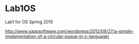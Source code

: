 # Lab1OS
Lab1 for OS Spring 2015

http://www.xappsoftware.com/wordpress/2012/09/27/a-simple-implementation-of-a-circular-queue-in-c-language/

